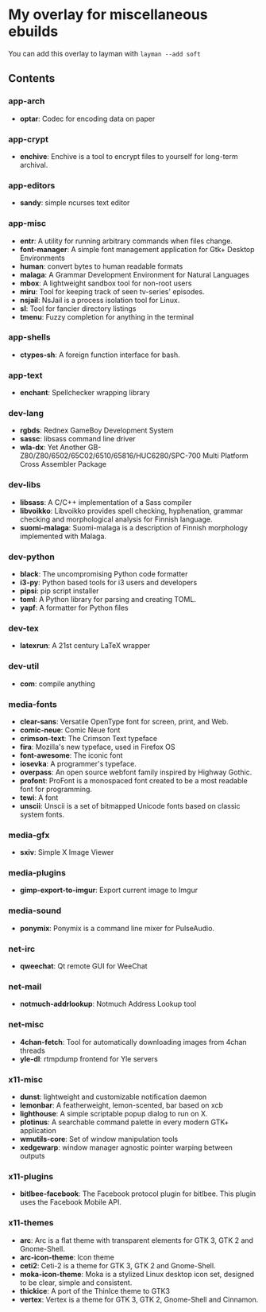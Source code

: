 # My overlay for miscellaneous ebuilds

You can add this overlay to layman with `layman --add soft`

## Contents

### app-arch

* __optar__: Codec for encoding data on paper

### app-crypt

* __enchive__: Enchive is a tool to encrypt files to yourself for long-term archival.

### app-editors

* __sandy__: simple ncurses text editor

### app-misc

* __entr__: A utility for running arbitrary commands when files change.
* __font-manager__: A simple font management application for Gtk+ Desktop Environments
* __human__: convert bytes to human readable formats
* __malaga__: A Grammar Development Environment for Natural Languages
* __mbox__: A lightweight sandbox tool for non-root users
* __miru__: Tool for keeping track of seen tv-series' episodes.
* __nsjail__: NsJail is a process isolation tool for Linux.
* __sl__: Tool for fancier directory listings
* __tmenu__: Fuzzy completion for anything in the terminal

### app-shells

* __ctypes-sh__: A foreign function interface for bash.

### app-text

* __enchant__: Spellchecker wrapping library

### dev-lang

* __rgbds__: Rednex GameBoy Development System
* __sassc__: libsass command line driver
* __wla-dx__: Yet Another GB-Z80/Z80/6502/65C02/6510/65816/HUC6280/SPC-700 Multi Platform Cross Assembler Package

### dev-libs

* __libsass__: A C/C++ implementation of a Sass compiler
* __libvoikko__: Libvoikko provides spell checking, hyphenation, grammar checking and morphological analysis for Finnish language.
* __suomi-malaga__: Suomi-malaga is a description of Finnish morphology implemented with Malaga.

### dev-python

* __black__: The uncompromising Python code formatter
* __i3-py__: Python based tools for i3 users and developers
* __pipsi__: pip script installer
* __toml__: A Python library for parsing and creating TOML.
* __yapf__: A formatter for Python files

### dev-tex

* __latexrun__: A 21st century LaTeX wrapper

### dev-util

* __com__: compile anything

### media-fonts

* __clear-sans__: Versatile OpenType font for screen, print, and Web.
* __comic-neue__: Comic Neue font
* __crimson-text__: The Crimson Text typeface
* __fira__: Mozilla's new typeface, used in Firefox OS
* __font-awesome__: The iconic font
* __iosevka__: A programmer's typeface.
* __overpass__: An open source webfont family inspired by Highway Gothic.
* __profont__: ProFont is a monospaced font created to be a most readable font for programming.
* __tewi__: A font
* __unscii__: Unscii is a set of bitmapped Unicode fonts based on classic system fonts.

### media-gfx

* __sxiv__: Simple X Image Viewer

### media-plugins

* __gimp-export-to-imgur__: Export current image to Imgur

### media-sound

* __ponymix__: Ponymix is a command line mixer for PulseAudio.

### net-irc

* __qweechat__: Qt remote GUI for WeeChat

### net-mail

* __notmuch-addrlookup__: Notmuch Address Lookup tool

### net-misc

* __4chan-fetch__: Tool for automatically downloading images from 4chan threads
* __yle-dl__: rtmpdump frontend for Yle servers

### x11-misc

* __dunst__: lightweight and customizable notification daemon
* __lemonbar__: A featherweight, lemon-scented, bar based on xcb
* __lighthouse__: A simple scriptable popup dialog to run on X.
* __plotinus__: A searchable command palette in every modern GTK+ application
* __wmutils-core__: Set of window manipulation tools
* __xedgewarp__: window manager agnostic pointer warping between outputs

### x11-plugins

* __bitlbee-facebook__: The Facebook protocol plugin for bitlbee. This plugin uses the Facebook Mobile API.

### x11-themes

* __arc__: Arc is a flat theme with transparent elements for GTK 3, GTK 2 and Gnome-Shell.
* __arc-icon-theme__: Icon theme
* __ceti2__: Ceti-2 is a theme for GTK 3, GTK 2 and Gnome-Shell.
* __moka-icon-theme__: Moka is a stylized Linux desktop icon set, designed to be clear, simple and consistent.
* __thickice__: A port of the ThinIce theme to GTK3
* __vertex__: Vertex is a theme for GTK 3, GTK 2, Gnome-Shell and Cinnamon.

